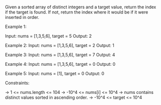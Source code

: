 Given a sorted array of distinct integers and a target value, return the index if the target is found. If not, return the index where it would be if it were inserted in order.

 

Example 1:

Input: nums = [1,3,5,6], target = 5
Output: 2

Example 2:
Input: nums = [1,3,5,6], target = 2
Output: 1

Example 3:
Input: nums = [1,3,5,6], target = 7
Output: 4

Example 4:
Input: nums = [1,3,5,6], target = 0
Output: 0

Example 5:
Input: nums = [1], target = 0
Output: 0
 
Constraints:

-> 1 <= nums.length <= 104
-> -10^4 <= nums[i] <= 10^4
-> nums contains distinct values sorted in ascending order.
-> -10^4 <= target <= 10^4
